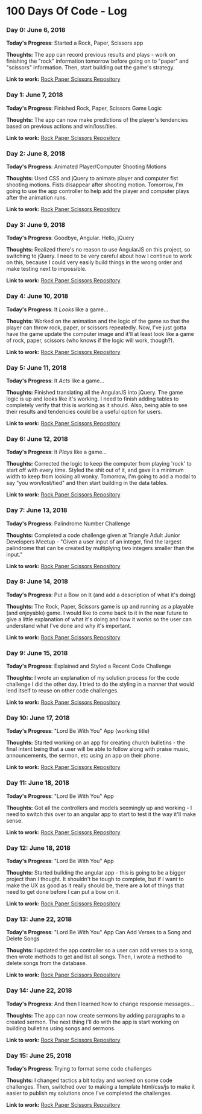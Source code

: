 # 100 Days Of Code - Log

### Day 0: June 6, 2018

**Today's Progress**: Started a Rock, Paper, Scissors app

**Thoughts:** The app can record previous results and plays - work on finishing the "rock" information tomorrow before going on to "paper" and "scissors" information.  Then, start building out the game's strategy.

**Link to work:**
[Rock Paper Scissors Repository](https://github.com/JoshEdgell/rock_paper_scissors)


### Day 1: June 7, 2018

**Today's Progress**: Finished Rock, Paper, Scissors Game Logic

**Thoughts:** The app can now make predictions of the player's tendencies based on previous actions and win/loss/ties.

**Link to work:**
[Rock Paper Scissors Repository](https://github.com/JoshEdgell/rock_paper_scissors)

### Day 2: June 8, 2018

**Today's Progress**: Animated Player/Computer Shooting Motions

**Thoughts:** Used CSS and jQuery to animate player and computer fist shooting motions.  Fists disappear after shooting motion.  Tomorrow, I'm going to use the app controller to help add the player and computer plays after the animation runs.

**Link to work:**
[Rock Paper Scissors Repository](https://github.com/JoshEdgell/rock_paper_scissors)

### Day 3: June 9, 2018

**Today's Progress**: Goodbye, Angular.  Hello, jQuery

**Thoughts:** Realized there's no reason to use AngularJS on this project, so switching to jQuery.  I need to be very careful about how I continue to work on this, because I could very easily build things in the wrong order and make testing next to impossible.

**Link to work:**
[Rock Paper Scissors Repository](https://github.com/JoshEdgell/rock_paper_scissors)

### Day 4: June 10, 2018

**Today's Progress**: It *Looks* like a game...

**Thoughts:** Worked on the animation and the logic of the game so that the player can throw rock, paper, or scissors repeatedly.  Now, I've just gotta have the game update the computer image and it'll at least look like a game of rock, paper, scissors (who knows if the logic will work, though?).

**Link to work:**
[Rock Paper Scissors Repository](https://github.com/JoshEdgell/rock_paper_scissors)

### Day 5: June 11, 2018

**Today's Progress**: It *Acts* like a game...

**Thoughts:** Finished translating all the AngularJS into jQuery. The game logic is up and looks like it's working.  I need to finish adding tables to completely verify that this is working as it should.  Also, being able to see their results and tendencies could be a useful option for users.

**Link to work:**
[Rock Paper Scissors Repository](https://github.com/JoshEdgell/rock_paper_scissors)

### Day 6: June 12, 2018

**Today's Progress**: It *Plays* like a game...

**Thoughts:** Corrected the logic to keep the computer from playing 'rock' to start off with every time.  Styled the shit out of it, and gave it a minimum width to keep from looking all wonky.  Tomorrow, I'm going to add a modal to say "you won/lost/tied" and then start building in the data tables.

**Link to work:**
[Rock Paper Scissors Repository](https://github.com/JoshEdgell/rock_paper_scissors)

### Day 7: June 13, 2018

**Today's Progress**: Palindrome Number Challenge

**Thoughts:** Completed a code challenge given at Triangle Adult Junior Developers Meetup - "Given a user input of an integer, find the largest palindrome that can be created by multiplying two integers smaller than the input."

**Link to work:**
[Rock Paper Scissors Repository](https://github.com/JoshEdgell/code_challenges)

### Day 8: June 14, 2018

**Today's Progress**: Put a Bow on It (and add a description of what it's doing)

**Thoughts:** The Rock, Paper, Scissors game is up and running as a playable (and enjoyable) game.  I would like to come back to it in the near future to give a little explanation of what it's doing and how it works so the user can understand what I've done and why it's important.

**Link to work:**
[Rock Paper Scissors Repository](https://github.com/JoshEdgell/rock_paper_scissors)

### Day 9: June 15, 2018

**Today's Progress**: Explained and Styled a Recent Code Challenge

**Thoughts:** I wrote an explanation of my solution process for the code challenge I did the other day.  I tried to do the styling in a manner that would lend itself to reuse on other code challenges.

**Link to work:**
[Rock Paper Scissors Repository](https://github.com/JoshEdgell/code_challenges)

### Day 10: June 17, 2018

**Today's Progress**: "Lord Be With You" App (working title)

**Thoughts:** Started working on an app for creating church bulletins - the final intent being that a user will be able to follow along with praise music, announcements, the sermon, etc using an app on their phone.

**Link to work:**
[Rock Paper Scissors Repository](https://github.com/JoshEdgell/lord_be_with_you)

### Day 11: June 18, 2018

**Today's Progress**: "Lord Be With You" App

**Thoughts:** Got all the controllers and models seemingly up and working - I need to switch this over to an angular app to start to test it the way it'll make sense.

**Link to work:**
[Rock Paper Scissors Repository](https://github.com/JoshEdgell/lord_be_with_you)

### Day 12: June 18, 2018

**Today's Progress**: "Lord Be With You" App

**Thoughts:** Started building the angular app - this is going to be a bigger project than I thought.  It shouldn't be tough to complete, but if I want to make the UX as good as it really should be, there are a lot of things that need to get done before I can put a bow on it.

**Link to work:**
[Rock Paper Scissors Repository](https://github.com/JoshEdgell/lord_be_with_you)

### Day 13: June 22, 2018

**Today's Progress**: "Lord Be With You" App Can Add Verses to a Song and Delete Songs

**Thoughts:** I updated the app controller so a user can add verses to a song, then wrote methods to get and list all songs.  Then, I wrote a method to delete songs from the database.

**Link to work:**
[Rock Paper Scissors Repository](https://github.com/JoshEdgell/lord_be_with_you)

### Day 14: June 22, 2018

**Today's Progress**: And then I learned how to change response messages...

**Thoughts:** The app can now create sermons by adding paragraphs to a created sermon.  The next thing I'll do with the app is start working on building bulletins using songs and sermons.

**Link to work:**
[Rock Paper Scissors Repository](https://github.com/JoshEdgell/lord_be_with_you)

### Day 15: June 25, 2018

**Today's Progress**: Trying to format some code challenges

**Thoughts:** I changed tactics a bit today and worked on some code challenges.  Then, switched over to making a template html/css/js to make it easier to publish my solutions once I've completed the challenges.

**Link to work:**
[Rock Paper Scissors Repository](https://github.com/JoshEdgell/code_challenges)
